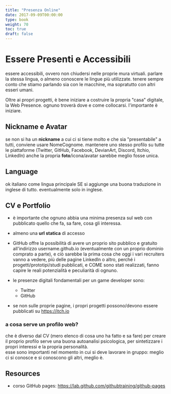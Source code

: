 ```yaml
---
title: "Presenza Online"
date: 2017-09-09T00:00:00
type: book
weight: 70
toc: true
draft: false
---
```


# Essere Presenti e Accessibili
essere accessibili, ovvero non chiudersi nelle proprie mura virtuali. parlare la stessa lingua, o almeno conoscere le lingue più utilizzate. tenere sempre conto che stiamo parlando sia con le macchine, ma sopratutto con altri esseri umani.

Oltre ai propri progetti, è bene iniziare a costruire la propria "casa" digitale, la Web Presence.  ognuno troverà dove e come collocarsi. l'importante è iniziare.

## Nickname e Avatar
se non si ha un **nickname** a cui ci si tiene molto e che sia "presentabile" a tutti, conviene usare NomeCognome.
mantenere uno stesso profilo su tutte le piattaforme (Twitter, GitHub, Facebook, DevianArt, Discord, Itchio, LinkedIn)
anche la propria **foto**/icona/avatar sarebbe meglio fosse unica.

## Language
ok italiano come lingua principale SE si aggiunge una buona traduzione in inglese di tutto. eventualmente solo in inglese.

## CV e Portfolio
- è importante che ognuno abbia una minima presenza sul web con pubblicato quello che fa, sa fare, cosa gli interessa.
- almeno una **url statica** di accesso
- GitHub offre la possibilità di avere un proprio sito pubblico e gratuito all'indirizzo username.github.io (eventualmente con un proprio dominio comprato a parte), e ciò sarebbe la prima cosa che oggi i vari recruiters vanno a vedere, più delle pagine LinkedIn o altro, perché i progetti/prototipi/studi pubblicati, e COME sono stati realizzati, fanno capire le reali potenzialità e peculiarità di ognuno.
- le presenze digitali fondamentali per un game developer sono:
  - Twitter
  - GitHub

- se non sulle proprie pagine, i propri progetti possono/devono essere pubblicati su <https://itch.io>

### a cosa serve un profilo web?
che è diverso dal CV (mero elenco di cosa uno ha fatto e sa fare)
per creare il proprio profilo serve una buona autoanalisi psicologica, per sintetizzare i propri interessi e la propria personalità.  
esse sono importanti nel momento in cui si deve lavorare in gruppo: meglio ci si conosce e si conoscono gli altri, meglio è.

## Resources
- corso GitHub pages: <https://lab.github.com/githubtraining/github-pages>
